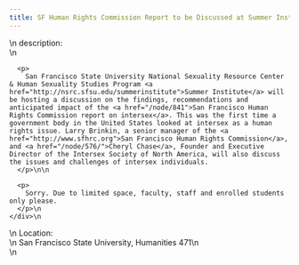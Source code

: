 ```yaml
---
title: SF Human Rights Commission Report to be Discussed at Summer Institute
---
```


<div class="flexinode-body flexinode-2">
  <div class="flexinode-textarea-1">
    <div class="form-item">
      \n <label>description:</label><br /> \n 
      
      <p>
        San Francisco State University National Sexuality Resource Center & Human Sexuality Studies Program <a href="http://nsrc.sfsu.edu/summerinstitute">Summer Institute</a> will be hosting a discussion on the findings, recommendations and anticipated impact of the <a href="/node/841">San Francisco Human Rights Commission report on intersex</a>. This was the first time a government body in the United States looked at intersex as a human rights issue. Larry Brinkin, a senior manager of the <a href="http://www.sfhrc.org">San Francisco Human Rights Commission</a>, and <a href="/node/576/">Cheryl Chase</a>, Founder and Executive Director of the Intersex Society of North America, will also discuss the issues and challenges of intersex individuals.
      </p>\n\n
      
      <p>
        Sorry. Due to limited space, faculty, staff and enrolled students only please.
      </p>\n
    </div>\n
  </div>
  
  <div class="flexinode-textfield-2">
    <div class="form-item">
      \n <label>Location:</label><br /> \n San Francisco State University, Humanities 471\n
    </div>\n
  </div>
</div>